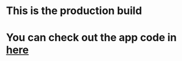 # This is the production build
# You can check out the app code in [here](https://github.com/gsvidal/valorant-stats-app)

